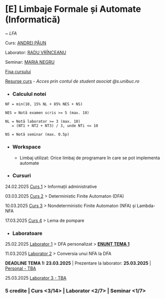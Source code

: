 # [E] Limbaje Formale și Automate (Informatică)

~ *LFA*

Curs: [ANDREI PĂUN](mailto:apaun@fmi.unibuc.ro)

Laborator: [RADU VRÎNCEANU](mailto:radu-tudor.vrinceanu@s.unibuc.ro)

Seminar: [MARIA NEGRU](mailto:maria.negru@unibuc.ro)

[Fișa cursului](./Fisa%20cursului%20-%20LFA.pdf)

[Resurse curs](https://moodle.unibuc.ro/course/view.php?id=44900) - _Acces prin contul de student asociat @s.unibuc.ro_

* ### Calculul notei

```     
NF = min(10, 15% NL + 85% NES + NS)

NES = Notă examen scris >= 5 (max. 10)

NL = Notă laborator >= 3 (max. 10)
   = (NT1 + NT2 + NT3) / 3, unde NTi <= 10

NS = Notă seminar (max. 0.5p)
```

* ### Workspace

    - Limbaj utilizat: Orice limbaj de programare în care se pot implementa automate

* ### Cursuri

24.02.2025 [Curs 1](./Cursuri/01.%20Informatii%20administrative%20%20-%2024.02.2025.pdf) > Informații administrative

03.03.2025 [Curs 2](./Cursuri/02.%20DFA%20-%2003.03.2025.pdf) > Deterministic Finite Automaton (DFA)

10.03.2025 [Curs 3](./Cursuri/03.%20NFA%20si%20Lambda%20NFA%20-%2010.03.2025.pdf) > Nondeterministic Finite Automaton (NFA) și Lambda-NFA

17.03.2025 [Curs 4](./Cursuri/04.%20Lema%20de%20pompare%20-%2017.03.2025.pdf) > Lema de pompare

* ### Laboratoare

25.02.2025 [Laborator 1](./Laboratoare/Laboratorul%2001/) > DFA personalizat > **[ENUNȚ TEMA 1](./Laboratoare/Teme/01.%20DFA%20si%20NFA.pdf)**

11.03.2025 [Laborator 2](./Laboratoare/Laboratorul%2002/) > Conversia unui NFA la DFA

**DEADLINE TEMA 1: 23.03.2025** | Prezentare la laborator: **25.03.2025** | [Personal - TBA]()

25.03.2025 [Laborator 3 - TBA]()

### **5 credite | Curs <3/14> | Laborator <2/7> | Seminar <1/7>**
